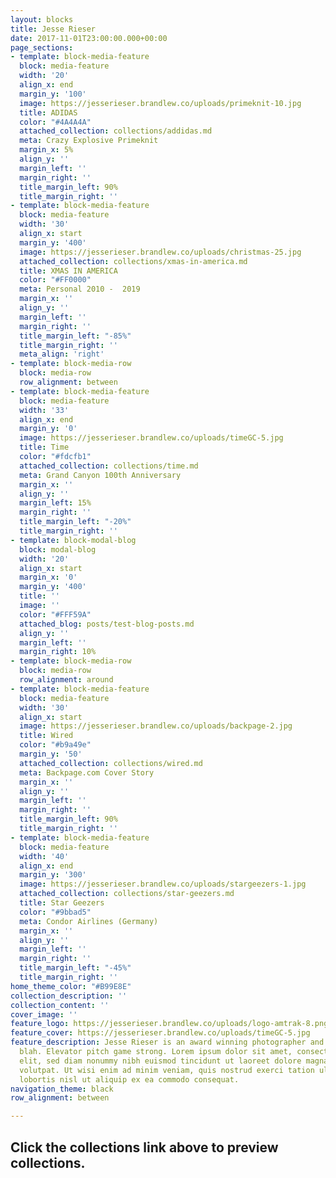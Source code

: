 ```yaml
---
layout: blocks
title: Jesse Rieser
date: 2017-11-01T23:00:00.000+00:00
page_sections:
- template: block-media-feature
  block: media-feature
  width: '20'
  align_x: end
  margin_y: '100'
  image: https://jesserieser.brandlew.co/uploads/primeknit-10.jpg
  title: ADIDAS
  color: "#4A4A4A"
  attached_collection: collections/addidas.md
  meta: Crazy Explosive Primeknit
  margin_x: 5%
  align_y: ''
  margin_left: ''
  margin_right: ''
  title_margin_left: 90%
  title_margin_right: ''
- template: block-media-feature
  block: media-feature
  width: '30'
  align_x: start
  margin_y: '400'
  image: https://jesserieser.brandlew.co/uploads/christmas-25.jpg
  attached_collection: collections/xmas-in-america.md
  title: XMAS IN AMERICA
  color: "#FF0000"
  meta: Personal 2010 -  2019
  margin_x: ''
  align_y: ''
  margin_left: ''
  margin_right: ''
  title_margin_left: "-85%"
  title_margin_right: ''
  meta_align: 'right'
- template: block-media-row
  block: media-row
  row_alignment: between
- template: block-media-feature
  block: media-feature
  width: '33'
  align_x: end
  margin_y: '0'
  image: https://jesserieser.brandlew.co/uploads/timeGC-5.jpg
  title: Time
  color: "#fdcfb1"
  attached_collection: collections/time.md
  meta: Grand Canyon 100th Anniversary 
  margin_x: ''
  align_y: ''
  margin_left: 15%
  margin_right: ''
  title_margin_left: "-20%"
  title_margin_right: ''
- template: block-modal-blog
  block: modal-blog
  width: '20'
  align_x: start
  margin_x: '0'
  margin_y: '400'
  title: ''
  image: ''
  color: "#FFF59A"
  attached_blog: posts/test-blog-posts.md
  align_y: ''
  margin_left: ''
  margin_right: 10%
- template: block-media-row
  block: media-row
  row_alignment: around
- template: block-media-feature
  block: media-feature
  width: '30'
  align_x: start
  image: https://jesserieser.brandlew.co/uploads/backpage-2.jpg
  title: Wired
  color: "#b9a49e"
  margin_y: '50'
  attached_collection: collections/wired.md
  meta: Backpage.com Cover Story
  margin_x: ''
  align_y: ''
  margin_left: ''
  margin_right: ''
  title_margin_left: 90%
  title_margin_right: ''
- template: block-media-feature
  block: media-feature
  width: '40'
  align_x: end
  margin_y: '300'
  image: https://jesserieser.brandlew.co/uploads/stargeezers-1.jpg
  attached_collection: collections/star-geezers.md
  title: Star Geezers
  color: "#9bbad5"
  meta: Condor Airlines (Germany)
  margin_x: ''
  align_y: ''
  margin_left: ''
  margin_right: ''
  title_margin_left: "-45%"
  title_margin_right: ''
home_theme_color: "#B99E8E"
collection_description: ''
collection_content: ''
cover_image: ''
feature_logo: https://jesserieser.brandlew.co/uploads/logo-amtrak-8.png
feature_cover: https://jesserieser.brandlew.co/uploads/timeGC-5.jpg
feature_description: Jesse Rieser is an award winning photographer and blah blah blah
  blah. Elevator pitch game strong. Lorem ipsum dolor sit amet, consectetuer adipiscing
  elit, sed diam nonummy nibh euismod tincidunt ut laoreet dolore magna aliquam erat
  volutpat. Ut wisi enim ad minim veniam, quis nostrud exerci tation ullamcorper suscipit
  lobortis nisl ut aliquip ex ea commodo consequat.
navigation_theme: black
row_alignment: between

---
```

## Click the collections link above to preview collections.